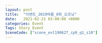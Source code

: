 ```yaml
---
layout: post
title:  "이벤트_2019여름_0화_오프닝"
date:   2021-02-21 03:00:00 +0000
categories: Event
Tags: Story Event
SceneCode: ["scene_evt190627_cp0_q1_s10"]
---
```

